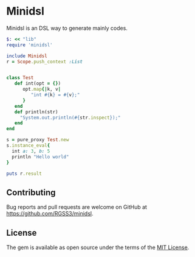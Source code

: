 # Minidsl

Minidsl is an DSL way to generate mainly codes.

```ruby
$: << "lib"
require 'minidsl'

include Minidsl
r = Scope.push_context :List


class Test
   def int(opt = {})
      opt.map{|k, v|
         "int #{k} = #{v};"
      }
   end
   def println(str)
     "System.out.println(#{str.inspect});"
   end
end

s = pure_proxy Test.new
s.instance_eval{
  int a: 3, b: 5
  println "Hello world"
}

puts r.result

```

## Contributing

Bug reports and pull requests are welcome on GitHub at https://github.com/RGSS3/minidsl.


## License

The gem is available as open source under the terms of the [MIT License](http://opensource.org/licenses/MIT).

